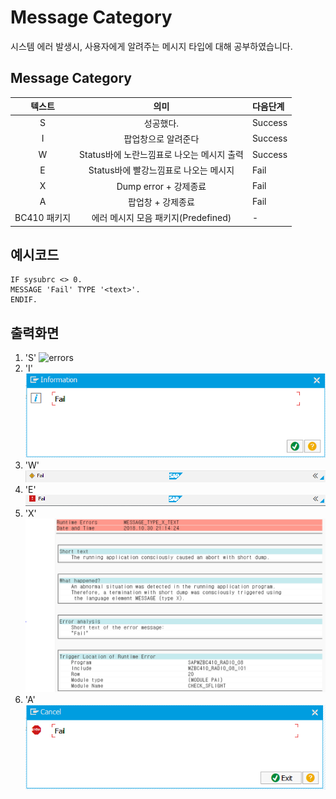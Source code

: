  # Message Category
 시스템 에러 발생시, 사용자에게 알려주는 메시지 타입에 대해 공부하였습니다.
 
 
## Message Category
| 텍스트 |의미|다음단계|
|:---:|:---:|:---|
| S  |성공했다.|Success|
|I|팝업창으로 알려준다|Success|
|W|Status바에 노란느낌표로 나오는 메시지 출력|Success|
|E|Status바에 빨강느낌표로 나오는 메시지|Fail|
|X|Dump error + 강제종료|Fail|
|A|팝업창 + 강제종료|Fail|
|BC410 패키지|에러 메시지 모음 패키지(Predefined)|-|

## 예시코드
```
IF sysubrc <> 0.
MESSAGE 'Fail' TYPE '<text>'.
ENDIF.
```



## 출력화면
1. 'S'
![errors](https://user-images.githubusercontent.com/44318904/47720913-52f62880-dc92-11e8-87c9-83864c72b35d.png)
2. 'I'
    ![s코드 에러](./image/errori.png)
3. 'W'
 ![s코드 에러](./image/errorw.png)
4. 'E'
 ![s코드 에러](./image/errore.png)
5. 'X'
 ![s코드 에러](./image/errorx.png)
6. 'A'
 ![s코드 에러](./image/errora.png)



